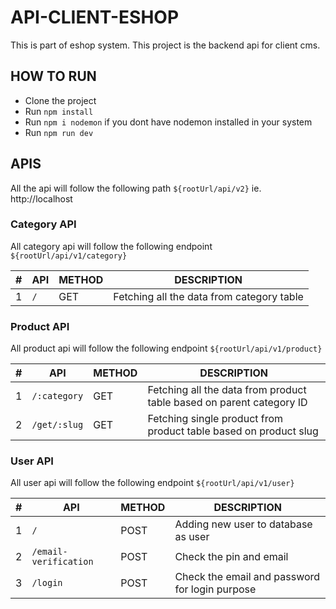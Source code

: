 # API-CLIENT-ESHOP

This is part of eshop system. This project is the backend api for client cms.

## HOW TO RUN

- Clone the project
- Run `npm install`
- Run `npm i nodemon` if you dont have nodemon installed in your system
- Run `npm run dev`

## APIS

All the api will follow the following path `${rootUrl/api/v2}` ie. http://localhost

### Category API

All category api will follow the following endpoint `${rootUrl/api/v1/category}`

| #   | API | METHOD | DESCRIPTION                               |
| --- | --- | ------ | ----------------------------------------- |
| 1   | `/` | GET    | Fetching all the data from category table |

### Product API

All product api will follow the following endpoint `${rootUrl/api/v1/product}`

| #   | API          | METHOD | DESCRIPTION                                                          |
| --- | ------------ | ------ | -------------------------------------------------------------------- |
| 1   | `/:category` | GET    | Fetching all the data from product table based on parent category ID |
| 2   | `/get/:slug` | GET    | Fetching single product from product table based on product slug     |

### User API

All user api will follow the following endpoint `${rootUrl/api/v1/user}`

| #   | API                   | METHOD | DESCRIPTION                                    |
| --- | --------------------- | ------ | ---------------------------------------------- |
| 1   | `/`                   | POST   | Adding new user to database as user            |
| 2   | `/email-verification` | POST   | Check the pin and email                        |
| 3   | `/login`              | POST   | Check the email and password for login purpose |
